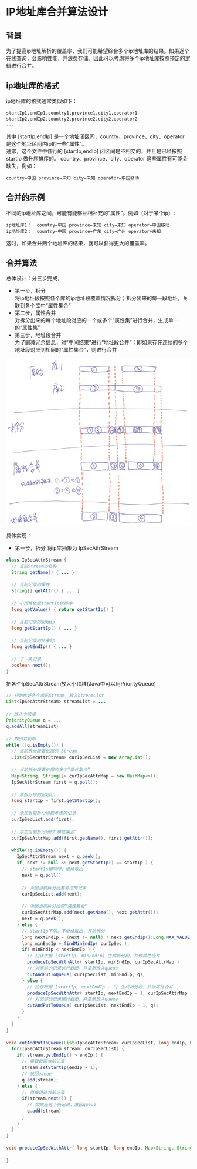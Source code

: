 # IP地址库合并算法设计
## 背景
为了提高ip地址解析的覆盖率，我们可能希望综合多个ip地址库的结果。如果逐个在线查询，会影响性能，并浪费存储。因此可以考虑将多个ip地址库按照预定的逻辑进行合并。  

## ip地址库的格式
ip地址库的格式通常类似如下：  
  ```text
  startIp1,endIp1,country1,province1,city1,operator1
  startIp2,endIp2,country2,province2,city2,operator2
  ...
  ```  
  其中 [startIp,endIp] 是一个地址闭区间，country、province、city、operator 是这个地址区间内ip的一些“属性”。  
  通常，这个文件中各行的 [startIp,endIp] 闭区间是不相交的，并且是已经按照 startIp 做升序排序的。
  country、province、city、operator 这些属性有可能会缺失，例如：  
```text
country=中国 province=未知 city=未知 operator=中国移动
```

## 合并的示例

不同的ip地址库之间，可能有能够互相补充的“属性”。例如（对于某个ip）:
```text
ip地址库1：  country=中国 province=未知 city=未知 operator=中国移动
ip地址库2：  country=中国 province=广东 city=广州 operator=未知
```
这时，如果合并两个地址库的结果，就可以获得更大的覆盖率。

## 合并算法
总体设计：分三步完成，  
* 第一步，拆分  
将ip地址段按照各个库的ip地址段覆盖情况拆分；拆分出来的每一段地址，关联到各个库中“属性集合”
* 第二步，属性合并  
对拆分出来的每个地址段对应的一个或多个“属性集”进行合并，生成单一的“属性集”
* 第三步，地址段合并  
为了删减冗余信息，对“中间结果”进行“地址段合并”：即如果存在连续的多个地址段对应到相同的“属性集合”，则进行合并

![img](https://raw.githubusercontent.com/hamlet-lee/blog/master/2019-07-23/ip_merge_algo.jpg)  

具体实现：
* 第一步，拆分
将ip库抽象为 IpSecAttrStream
```java
class IpSecAttrStream {
  // 当前Stream的名称
  String getName() { ... }
  
  // 当前记录的属性
  String[] getAttr() { ... }
  
  // 小顶堆依据startIp做排序
  long getValue() { return getStartIp() }
  
  // 当前记录的起始ip
  long getStartIp() { ... } 
  
  // 当前记录的结束ip
  long getEndIp() { ... }
  
  // 下一条记录
  boolean next();
}
```
把各个IpSecAttrStream放入小顶堆(Java中可以用PriorityQueue)

```java
// 初始化好各个库的Stream，放入streamList
List<IpSecAttrStream> streamList = ...

// 放入小顶堆
PriorityQueue q = ...
q.addAll(streamList)

// 取出并判断
while (!q.isEmpty()) {
  // 当前拆分段要依据的 Stream
  List<IpSecAttrStream> curIpSecList = new ArrayList();
  
  // 当前拆分段要依据的多个“属性集合”
  Map<String, String[]> curIpSecAttrMap = new HashMap<>();
  IpSecAttrStream first = q.poll();
  
  // 本拆分段的起始ip
  long startIp = first.getStartIp();
  
  // 添加当前拆分段要考虑的记录
  curIpSecList.add(first);
  
  // 添加当前拆分段的“属性集合”
  curIpSecAttrMap.add(first.getName(), first.getAttr());
  
  while(!q.isEmpty()) {
    IpSecAttrStream next = q.peek();
    if( next != null && next.getStartIp() == startIp ) {
      // startIp相同时，继续取出
      next = q.poll()
      
      // 添加当前拆分段要考虑的记录
      curIpSecList.add(next);
      
      // 添加当前拆分段的“属性集合”
      curIpSecAttrMap.add(next.getName(), next.getAttr());
      next = q.peek();
    } else {
      // startIp不同，不继续取出，开始拆分
      long nextEndIp = (next != null) ? next.getEndIp():Long.MAX_VALUE;
      long minEndIp = findMinEndIp( curIpSec );
      if( minEndIp < nextEndIp ) {
        // 应该依据 [startIp, minEndIp] 生成拆分段，并做属性合并
        produceIpSecWithAttr( startIp, minEndIp, curIpSecAttrMap )
        // 对当前的记录进行截断，并重新放入queue
        cutAndPutToQueue( curIpSecList, minEndIp, q);
      } else {
        // 应该根据 [startIp, nextEndIp - 1] 生成拆分段，并做属性合并
        produceIpSecWithAttr( startIp, nextEndIp - 1, curIpSecAttrMap )
        // 对当前的记录进行截断，并重新放入queue
        cutAndPutToQueue( curIpSecList, nextEndIp - 1, q);
      }
    }
  }
}

void cutAndPutToQueue(List<IpSecAttrStream> curIpSecList, long endIp, PriorityQueue q) {
  for(IpSecAttrStream stream: curIpSecList) {
    if( stream.getEndIp() > endIp ) {
      // 需要截断当前记录
      stream.setStartIp(endIp + 1);
      // 放回queue
      q.add(stream);
    } else {
      // 直接跳过当前记录
      if(stream.next()) {
        // 如果还有下条记录，放回queue
        q.add(stream)
      }
    }
  }
}

void produceIpSecWithAttr( long startIp, long endIp, Map<String, String[]> ipSecAttrMap ) {

}
```


